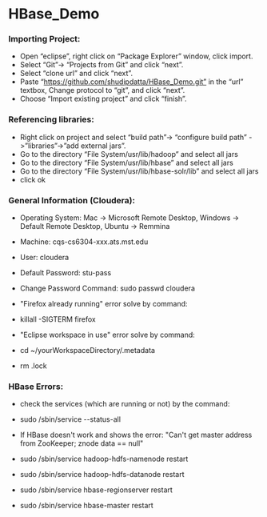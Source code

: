# HBase_Demo

### Importing Project:
* Open “eclipse”, right click on “Package Explorer” window, click import.
* Select “Git”-> “Projects from Git” and click “next”.
* Select “clone url” and click “next”.
* Paste “https://github.com/shudipdatta/HBase_Demo.git” in the “url” textbox, Change protocol to “git”, and click “next”. 
* Choose “Import existing project” and click “finish”.

### Referencing libraries:
* Right click on project and select “build path”-> “configure build path” ->”libraries”->”add external jars”.
* Go to the directory “File System/usr/lib/hadoop” and select all jars
* Go to the directory “File System/usr/lib/hbase” and select all jars
* Go to the directory “File System/usr/lib/hbase-solr/lib” and select all jars
* click ok

### General Information (Cloudera):

* Operating System:         Mac -> Microsoft Remote Desktop, Windows -> Default Remote Desktop, Ubuntu -> Remmina
* Machine:                  cqs-cs6304-xxx.ats.mst.edu
* User:                     cloudera
* Default Password:         stu-pass
* Change Password Command:  sudo passwd cloudera

* "Firefox already running" error solve by command:     
* killall -SIGTERM firefox
* "Eclipse workspace in use" error solve by command: 
* cd ~/yourWorkspaceDirectory/.metadata
* rm .lock

### HBase Errors:
* check the services (which are running or not) by the command:
* sudo /sbin/service --status-all

* If HBase doesn't work and shows the error: "Can't get master address from ZooKeeper; znode data == null"
* sudo /sbin/service hadoop-hdfs-namenode restart
* sudo /sbin/service hadoop-hdfs-datanode restart
* sudo /sbin/service hbase-regionserver restart
* sudo /sbin/service hbase-master restart
